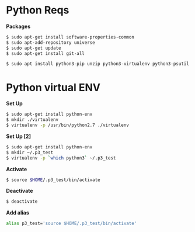 # Python Reqs

**Packages**
```bash
$ sudo apt-get install software-properties-common
$ sudo apt-add-repository universe
$ sudo apt-get update
$ sudo apt-get install git-all

$ sudo apt install python3-pip unzip python3-virtualenv python3-psutil xvfb -y
```


# Python virtual ENV

**Set Up**
```bash
$ sudo apt-get install python-env
$ mkdir ./virtualenv
$ virtualenv -p /usr/bin/python2.7 ./virtualenv
```

**Set Up [2]**
```bash
$ sudo apt-get install python-env
$ mkdir ~/.p3_test
$ virtualenv -p `which python3` ~/.p3_test
```


**Activate**
```bash
$ source $HOME/.p3_test/bin/activate
```

**Deactivate**
```bash
$ deactivate
```

**Add alias**
```bash
alias p3_test='source $HOME/.p3_test/bin/activate'

```
